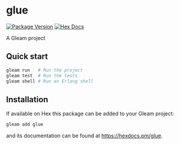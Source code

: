# glue

[![Package Version](https://img.shields.io/hexpm/v/glue)](https://hex.pm/packages/glue)
[![Hex Docs](https://img.shields.io/badge/hex-docs-ffaff3)](https://hexdocs.pm/glue/)

A Gleam project

## Quick start

```sh
gleam run   # Run the project
gleam test  # Run the tests
gleam shell # Run an Erlang shell
```

## Installation

If available on Hex this package can be added to your Gleam project:

```sh
gleam add glue
```

and its documentation can be found at <https://hexdocs.pm/glue>.
